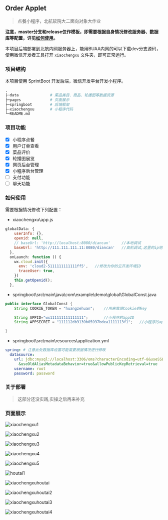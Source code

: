 ## Order Applet

> 点餐小程序，北航软院大二面向对象大作业

**注意，master分支和release仅作模板，即需要根据自身情况修改服务器、数据库等配置，详见[如何使用](###如何使用)。**

本项目后端部署到北航内网服务器上，能用BUAA内网的可以下载dev分支源码，使用微信开发者工具打开 `xiaochengxu` 文件夹，即可正常运行。

### 项目结构

本项目使用 SprintBoot 开发后端，微信开发平台开发小程序。

```python
.
├─data              # 菜品类目、商品、轮播图等数据资源
├─pages             # 页面展示
├─springboot        # 后端框架
├─xiaochengxu       # 小程序代码
└─README.md
```

### 项目功能

- [x] 小程序点餐
- [x] 用户订单查看
- [x] 菜品评价
- [x] 轮播图展览
- [x] 网页后台管理
- [x] 小程序后台管理
- [ ] 支付功能
- [ ] 聊天功能

### 如何使用

需要根据情况修改下列配置：

- xiaochengxu\app.js

```js
globalData: {
    userInfo: {},
    openid: null,
    // baseUrl: 'http://localhost:8080/diancan'     //本地调试
    baseUrl: 'http://111.111.111.11:8080/diancan'   //真机调试,这里的ip地址需要修改为你服务器的IP
  },
  onLaunch: function () {
    wx.cloud.init({
      env: 'cloud2-5111111111111ff5',   //修改为你的云开发环境ID
      traceUser: true,
    })
    this.getOpenid();
  },
```

- springboot\src\main\java\com\example\demo\global\GlobalConst.java

```java
public interface GlobalConst {
    String COOKIE_TOKEN = "huangzehuan";    //用来管理Cookie的key

    String APPID="wx111111111111111";       //小程序的appID
    String APPSECRET = "111112db3139b05937bdea1111113f1";   //小程序的appsecret，记得换成你自己的

}
```

- springboot\src\main\resources\application.yml

```yml
spring: # 注意此处数据库设置可能需要根据情况进行修改
  datasource:
    url: jdbc:mysql://localhost:3306/oms?characterEncoding=utf-8&useSSL=false&serverTimeZone=UTC
      &useOldAliasMetadataBehavior=true&allowPublicKeyRetrieval=true
    username: root
    password: password
```

### 关于部署

> 这部分还没实践,实操之后再来补充

### 页面展示

![xiaochengxu1](pages/1.jpg)

![xiaochengxu2](pages/2.jpg)

![xiaochengxu3](pages/4.jpg)

![xiaochengxu4](pages/5.jpg)

![xiaochengxu5](pages/6.jpg)

![houtai1](pages/7.jpg)

![xiaochengxuhoutai](pages/8.jpg)

![xiaochengxuhoutai2](pages/9.jpg)

![xiaochengxuhoutai3](pages/10.jpg)

![xiaochengxuhoutai4](pages/11.jpg)